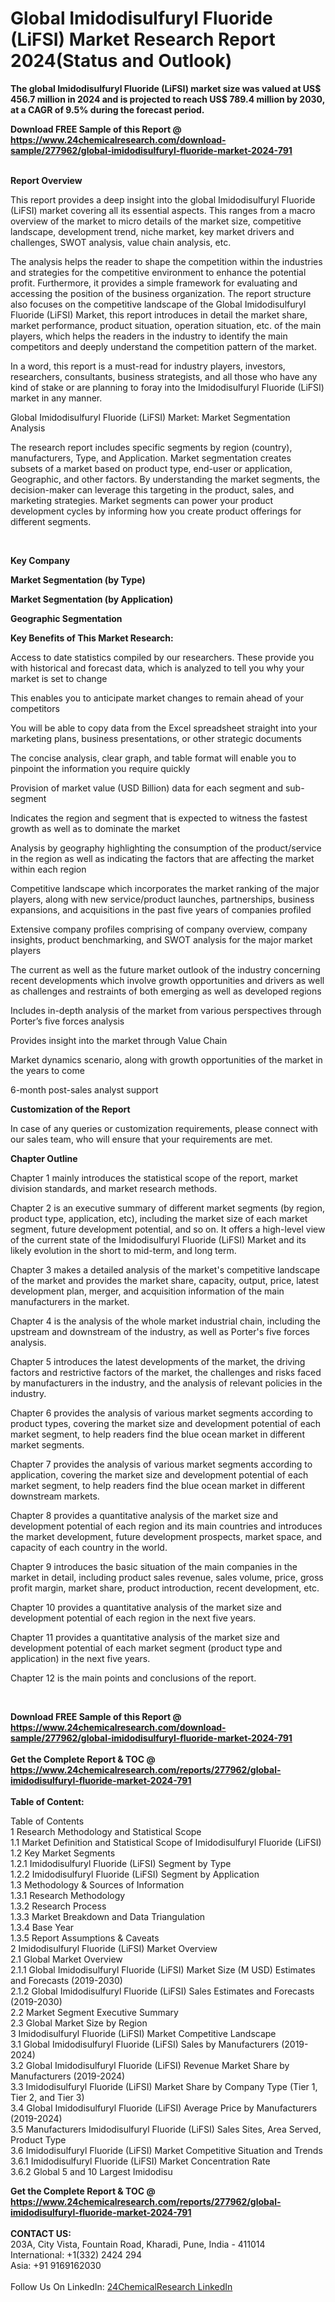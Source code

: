 <h1>Global Imidodisulfuryl Fluoride (LiFSI) Market Research Report 2024(Status and Outlook)</h1><p><strong>The global Imidodisulfuryl Fluoride (LiFSI) market size was valued at US$ 456.7 million in 2024 and is projected to reach US$ 789.4 million by 2030, at a CAGR of 9.5% during the forecast period.</strong></p><p>
</p><p></p><div><b>Download FREE Sample of this Report @ 
            <a href="https://www.24chemicalresearch.com/download-sample/277962/global-imidodisulfuryl-fluoride-market-2024-791">
            https://www.24chemicalresearch.com/download-sample/277962/global-imidodisulfuryl-fluoride-market-2024-791</a></b></div><br><p>
<strong>Report Overview</strong></p><p>
</p><p>
This report provides a deep insight into the global Imidodisulfuryl Fluoride (LiFSI) market covering all its essential aspects. This ranges from a macro overview of the market to micro details of the market size, competitive landscape, development trend, niche market, key market drivers and challenges, SWOT analysis, value chain analysis, etc.</p><p>
The analysis helps the reader to shape the competition within the industries and strategies for the competitive environment to enhance the potential profit. Furthermore, it provides a simple framework for evaluating and accessing the position of the business organization. The report structure also focuses on the competitive landscape of the Global Imidodisulfuryl Fluoride (LiFSI) Market, this report introduces in detail the market share, market performance, product situation, operation situation, etc. of the main players, which helps the readers in the industry to identify the main competitors and deeply understand the competition pattern of the market.</p><p>
In a word, this report is a must-read for industry players, investors, researchers, consultants, business strategists, and all those who have any kind of stake or are planning to foray into the Imidodisulfuryl Fluoride (LiFSI) market in any manner.</p><p>
Global Imidodisulfuryl Fluoride (LiFSI) Market: Market Segmentation Analysis</p><p>
The research report includes specific segments by region (country), manufacturers, Type, and Application. Market segmentation creates subsets of a market based on product type, end-user or application, Geographic, and other factors. By understanding the market segments, the decision-maker can leverage this targeting in the product, sales, and marketing strategies. Market segments can power your product development cycles by informing how you create product offerings for different segments.</p><p>
 </p><p>
</p><p><strong>Key Company</strong></p><p>
</p><p>
<strong>Market Segmentation (by Type)</strong></p><p>
</p><p>
<strong>Market Segmentation (by Application)</strong></p><p>
</p><p>
<strong>Geographic Segmentation</strong></p><p>
</p><p>
<strong>Key Benefits of This Market Research:</strong></p><p>
</p><p>
Access to date statistics compiled by our researchers. These provide you with historical and forecast data, which is analyzed to tell you why your market is set to change</p><p>
This enables you to anticipate market changes to remain ahead of your competitors</p><p>
You will be able to copy data from the Excel spreadsheet straight into your marketing plans, business presentations, or other strategic documents</p><p>
The concise analysis, clear graph, and table format will enable you to pinpoint the information you require quickly</p><p>
Provision of market value (USD Billion) data for each segment and sub-segment</p><p>
Indicates the region and segment that is expected to witness the fastest growth as well as to dominate the market</p><p>
Analysis by geography highlighting the consumption of the product/service in the region as well as indicating the factors that are affecting the market within each region</p><p>
Competitive landscape which incorporates the market ranking of the major players, along with new service/product launches, partnerships, business expansions, and acquisitions in the past five years of companies profiled</p><p>
Extensive company profiles comprising of company overview, company insights, product benchmarking, and SWOT analysis for the major market players</p><p>
The current as well as the future market outlook of the industry concerning recent developments which involve growth opportunities and drivers as well as challenges and restraints of both emerging as well as developed regions</p><p>
Includes in-depth analysis of the market from various perspectives through Porter’s five forces analysis</p><p>
Provides insight into the market through Value Chain</p><p>
Market dynamics scenario, along with growth opportunities of the market in the years to come</p><p>
6-month post-sales analyst support</p><p>
<strong>Customization of the Report</strong></p><p>
In case of any queries or customization requirements, please connect with our sales team, who will ensure that your requirements are met.</p><p>
<strong>Chapter Outline</strong></p><p>
Chapter 1 mainly introduces the statistical scope of the report, market division standards, and market research methods.</p><p>
</p><p>
Chapter 2 is an executive summary of different market segments (by region, product type, application, etc), including the market size of each market segment, future development potential, and so on. It offers a high-level view of the current state of the Imidodisulfuryl Fluoride (LiFSI) Market and its likely evolution in the short to mid-term, and long term.</p><p>
</p><p>
Chapter 3 makes a detailed analysis of the market's competitive landscape of the market and provides the market share, capacity, output, price, latest development plan, merger, and acquisition information of the main manufacturers in the market.</p><p>
</p><p>
Chapter 4 is the analysis of the whole market industrial chain, including the upstream and downstream of the industry, as well as Porter's five forces analysis.</p><p>
</p><p>
Chapter 5 introduces the latest developments of the market, the driving factors and restrictive factors of the market, the challenges and risks faced by manufacturers in the industry, and the analysis of relevant policies in the industry.</p><p>
</p><p>
Chapter 6 provides the analysis of various market segments according to product types, covering the market size and development potential of each market segment, to help readers find the blue ocean market in different market segments.</p><p>
</p><p>
Chapter 7 provides the analysis of various market segments according to application, covering the market size and development potential of each market segment, to help readers find the blue ocean market in different downstream markets.</p><p>
</p><p>
Chapter 8 provides a quantitative analysis of the market size and development potential of each region and its main countries and introduces the market development, future development prospects, market space, and capacity of each country in the world.</p><p>
</p><p>
Chapter 9 introduces the basic situation of the main companies in the market in detail, including product sales revenue, sales volume, price, gross profit margin, market share, product introduction, recent development, etc.</p><p>
</p><p>
Chapter 10 provides a quantitative analysis of the market size and development potential of each region in the next five years.</p><p>
</p><p>
Chapter 11 provides a quantitative analysis of the market size and development potential of each market segment (product type and application) in the next five years.</p><p>
</p><p>
Chapter 12 is the main points and conclusions of the report.</p><p>
 </p><div><b>Download FREE Sample of this Report @ 
            <a href="https://www.24chemicalresearch.com/download-sample/277962/global-imidodisulfuryl-fluoride-market-2024-791">
            https://www.24chemicalresearch.com/download-sample/277962/global-imidodisulfuryl-fluoride-market-2024-791</a></b></div><br><div><b>Get the Complete Report & TOC @ 
            <a href="https://www.24chemicalresearch.com/reports/277962/global-imidodisulfuryl-fluoride-market-2024-791">
            https://www.24chemicalresearch.com/reports/277962/global-imidodisulfuryl-fluoride-market-2024-791</a></b></div><br>
            <b>Table of Content:</b><p>Table of Contents<br />
1 Research Methodology and Statistical Scope<br />
1.1 Market Definition and Statistical Scope of Imidodisulfuryl Fluoride (LiFSI)<br />
1.2 Key Market Segments<br />
1.2.1 Imidodisulfuryl Fluoride (LiFSI) Segment by Type<br />
1.2.2 Imidodisulfuryl Fluoride (LiFSI) Segment by Application<br />
1.3 Methodology & Sources of Information<br />
1.3.1 Research Methodology<br />
1.3.2 Research Process<br />
1.3.3 Market Breakdown and Data Triangulation<br />
1.3.4 Base Year<br />
1.3.5 Report Assumptions & Caveats<br />
2 Imidodisulfuryl Fluoride (LiFSI) Market Overview<br />
2.1 Global Market Overview<br />
2.1.1 Global Imidodisulfuryl Fluoride (LiFSI) Market Size (M USD) Estimates and Forecasts (2019-2030)<br />
2.1.2 Global Imidodisulfuryl Fluoride (LiFSI) Sales Estimates and Forecasts (2019-2030)<br />
2.2 Market Segment Executive Summary<br />
2.3 Global Market Size by Region<br />
3 Imidodisulfuryl Fluoride (LiFSI) Market Competitive Landscape<br />
3.1 Global Imidodisulfuryl Fluoride (LiFSI) Sales by Manufacturers (2019-2024)<br />
3.2 Global Imidodisulfuryl Fluoride (LiFSI) Revenue Market Share by Manufacturers (2019-2024)<br />
3.3 Imidodisulfuryl Fluoride (LiFSI) Market Share by Company Type (Tier 1, Tier 2, and Tier 3)<br />
3.4 Global Imidodisulfuryl Fluoride (LiFSI) Average Price by Manufacturers (2019-2024)<br />
3.5 Manufacturers Imidodisulfuryl Fluoride (LiFSI) Sales Sites, Area Served, Product Type<br />
3.6 Imidodisulfuryl Fluoride (LiFSI) Market Competitive Situation and Trends<br />
3.6.1 Imidodisulfuryl Fluoride (LiFSI) Market Concentration Rate<br />
3.6.2 Global 5 and 10 Largest Imidodisu</p><div><b>Get the Complete Report & TOC @ 
            <a href="https://www.24chemicalresearch.com/reports/277962/global-imidodisulfuryl-fluoride-market-2024-791">
            https://www.24chemicalresearch.com/reports/277962/global-imidodisulfuryl-fluoride-market-2024-791</a></b></div><br><b>CONTACT US:</b><br>
            203A, City Vista, Fountain Road, Kharadi, Pune, India - 411014<br>
            International: +1(332) 2424 294<br>
            Asia: +91 9169162030 <br><br>
            Follow Us On LinkedIn: <a href="https://www.linkedin.com/company/24chemicalresearch/">24ChemicalResearch LinkedIn</a>